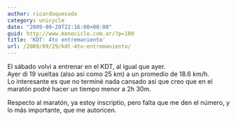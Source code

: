 ```yaml
---
author: ricardoquesada
category: unicycle
date: "2009-09-29T22:16:00+00:00"
guid: http://www.monociclo.com.ar/?p=100
title: 'KDT: 4to entremaniento'
url: /2009/09/29/kdt-4to-entremaniento/
---
```


El sábado volvi a entrenar en el KDT, al igual que ayer.  
Ayer di 19 vueltas (also asi como 25 km) a un promedio de 18.6 km/h.  
Lo interesante es que no terminé nada cansado asi que creo que en el maratón podré hacer un tiempo menor a 2h 30m.

Respecto al maratón, ya estoy inscriptio, pero falta que me den el número, y lo más importante, que me autoricen.
